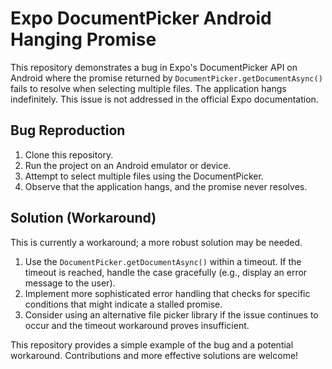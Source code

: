 # Expo DocumentPicker Android Hanging Promise

This repository demonstrates a bug in Expo's DocumentPicker API on Android where the promise returned by `DocumentPicker.getDocumentAsync()` fails to resolve when selecting multiple files.  The application hangs indefinitely. This issue is not addressed in the official Expo documentation.

## Bug Reproduction

1. Clone this repository.
2. Run the project on an Android emulator or device.
3. Attempt to select multiple files using the DocumentPicker.
4. Observe that the application hangs, and the promise never resolves.

## Solution (Workaround)

This is currently a workaround; a more robust solution may be needed.

1. Use the `DocumentPicker.getDocumentAsync()` within a timeout.  If the timeout is reached, handle the case gracefully (e.g., display an error message to the user).
2. Implement more sophisticated error handling that checks for specific conditions that might indicate a stalled promise. 
3. Consider using an alternative file picker library if the issue continues to occur and the timeout workaround proves insufficient.

This repository provides a simple example of the bug and a potential workaround.  Contributions and more effective solutions are welcome!